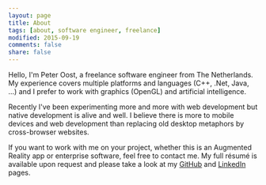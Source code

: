 ```yaml
---
layout: page
title: About
tags: [about, software engineer, freelance]
modified: 2015-09-19
comments: false
share: false
---
```


Hello, I'm Peter Oost, a freelance software engineer from The Netherlands.
My experience covers multiple platforms and languages (C++, .Net, Java, ...) and I prefer to work with graphics (OpenGL) and artificial intelligence.

Recently I've been experimenting more and more with web development but native development is alive and well.
I believe there is more to mobile devices and web development than replacing old desktop metaphors by cross-browser websites.

If you want to work with me on your project, whether this is an Augmented Reality app or enterprise software, feel free to contact me.
My full résumé is available upon request and please take a look at my [GitHub](https://github.com/Sirrah) and [LinkedIn](http://www.linkedin.com/in/peteroost) pages.
